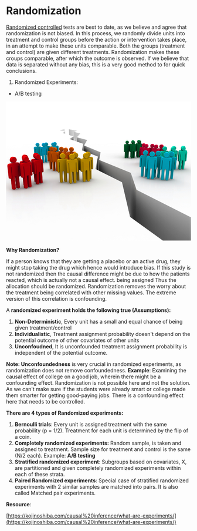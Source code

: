 # Randomization

[Randomized controlled](https://en.wikipedia.org/wiki/Randomized_controlled_trial) tests are best to date, as we believe and agree that randomization is not biased. In this process, we randomly divide units into treatment and control groups before the action or intervention takes place, in an attempt to make these units comparable. Both the groups  \(treatment and control\) are given different treatments. Randomization makes these croups comparable, after which the outcome is observed. If we believe that data is separated without any bias, this is a very good method to for quick conclusions.

1. Randomized Experiments:

*  A/B testing

![](../../../.gitbook/assets/image%20%2820%29.png)

**Why Randomization?**

If a person knows that they are getting a placebo or an active drug, they might stop taking the drug which hence would introduce bias. If this study is not randomized then the causal difference might be due to how the patients reacted, which is actually not a causal effect. being assigned Thus the allocation should be randomized. Randomization removes the worry about the treatment being correlated with other missing values. The extreme version of this correlation is confounding.  

A **randomized experiment holds the following true \(Assumptions\):**

1. **Non-Deterministic**, Every unit has a small and equal chance of being given treatment/control
2. **Individualistic**, Treatment assignment probability doesn't depend on the potential outcome of other covariates of other units
3. **Unconfoudned**, It is unconfounded treatment assignment probability is independent of the potential outcome.

**Note: Unconfoundedness** is very crucial in randomized experiments, as randomization does not remove confoundedness. **Example**: Examining the causal effect of college on a good job, wherein there might be a confounding effect. Randomization is not possible here and not the solution. As we can't make sure if the students were already smart or college made them smarter for getting good-paying jobs. There is a confounding effect here that needs to be controlled.

**There are 4 types of Randomized experiments:**

1. **Bernoulli trials**: Every unit is assigned treatment with the same probability \(p = 1/2\). Treatment for each unit is determined by the flip of a coin.
2. **Completely randomized experiments:** Random sample, is taken and assigned to treatment. Sample size for treatment and control is the same \(N/2 each\). Example: **A/B testing** 
3. **Stratified randomized experiment**: Subgroups based on covariates, X,  are partitioned and given completely randomized experiments within each of these strata.
4. **Paired Randomized experiments**: Special case of stratified randomized experiments with 2 similar samples are matched into pairs. It is also called Matched pair experiments.

**Resource**: 

[https://kojinoshiba.com/causal%20inference/what-are-experiments/](https://kojinoshiba.com/causal%20inference/what-are-experiments/)

